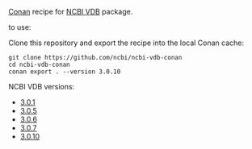 [Conan](https://docs.conan.io/en/latest/) recipe for [NCBI VDB](https://github.com/ncbi/ncbi-vdb) package.

to use:

Clone this repository and export the recipe into the local Conan cache:

    git clone https://github.com/ncbi/ncbi-vdb-conan
    cd ncbi-vdb-conan
    conan export . --version 3.0.10

NCBI VDB versions:

- [3.0.1](https://github.com/ncbi/ncbi-vdb/releases/tag/3.0.1)
- [3.0.5](https://github.com/ncbi/ncbi-vdb/releases/tag/3.0.5)
- [3.0.6](https://github.com/ncbi/ncbi-vdb/releases/tag/3.0.6)
- [3.0.7](https://github.com/ncbi/ncbi-vdb/releases/tag/3.0.7)
- [3.0.10](https://github.com/ncbi/ncbi-vdb/releases/tag/3.0.10)
